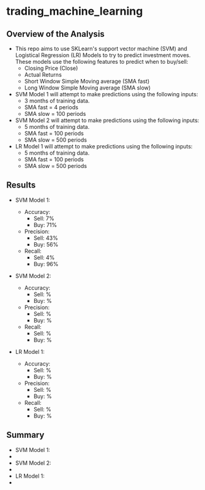 # trading_machine_learning

## Overview of the Analysis

* This repo aims to use SKLearn's support vector machine (SVM) and Logistical Regression (LR) Models to try to predict investment moves. These models use the following features to predict when to buy/sell:
  * Closing Price (Close)
  * Actual Returns
  * Short Window Simple Moving average (SMA fast)
  * Long Window Simple Moving average (SMA slow)
* SVM Model 1 will attempt to make predictions using the following inputs:
  * 3 months of training data.
  * SMA fast = 4 periods
  * SMA slow = 100 periods
* SVM Model 2 will attempt to make predictions using the following inputs:
  * 5 months of training data.
  * SMA fast = 100 periods
  * SMA slow = 500 periods
* LR Model 1 will attempt to make predictions using the following inputs:
  * 5 months of training data.
  * SMA fast = 100 periods
  * SMA slow = 500 periods

## Results

* SVM Model 1:
  * Accuracy:
    * Sell: 7%
    * Buy: 71%  
  * Precision:
    * Sell: 43%
    * Buy: 56%  
  * Recall:
    * Sell: 4%
    * Buy: 96%  

* SVM Model 2:
  * Accuracy:
    * Sell: %
    * Buy: %  
  * Precision:
    * Sell: %
    * Buy: %  
  * Recall:
    * Sell: %
    * Buy: %  

* LR Model 1:
  * Accuracy:
    * Sell: %
    * Buy: %  
  * Precision:
    * Sell: %
    * Buy: %  
  * Recall:
    * Sell: %
    * Buy: %  

## Summary

* SVM Model 1:
 * 
* SVM Model 2:
 * 
* LR Model 1:
 * 